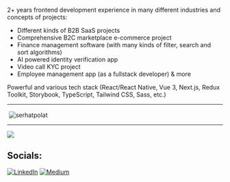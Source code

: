 2+ years frontend development experience in many different industries and concepts of projects:

* Different kinds of B2B SaaS projects
* Comprehensive B2C marketplace e-commerce project
* Finance management software (with many kinds of filter, search and sort algorithms)
* AI powered identity verification app
* Video call KYC project
* Employee management app (as a fullstack developer)
& more

Powerful and various tech stack (React/React Native, Vue 3, Next.js, Redux Toolkit, Storybook, TypeScript, Tailwind CSS, Sass, etc.)

<hr>

&nbsp;<img align="center" src="https://github-readme-stats.vercel.app/api?username=serhatpolat&show_icons=true&hide_border=true&locale=en&hide=prs,issues,contribs&include_all_commits=true&count_private=true&theme=swift" alt="serhatpolat" />

<hr>

![](https://github-readme-stats.vercel.app/api/top-langs/?username=serhatpolat&theme=swift&hide_border=true&include_all_commits=true&count_private=true&layout=compact)

## Socials:
[![LinkedIn](https://img.shields.io/badge/LinkedIn-%230077B5.svg?logo=linkedin&logoColor=white)](https://linkedin.com/in/serhat-polat-9655a61bb) [![Medium](https://img.shields.io/badge/Medium-12100E?logo=medium&logoColor=white)](https://medium.com/@serhatpolat)

